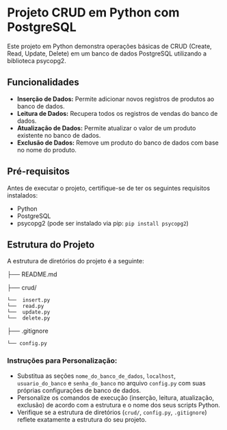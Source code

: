 # Projeto CRUD em Python com PostgreSQL

Este projeto em Python demonstra operações básicas de CRUD (Create, Read, Update, Delete) em um banco de dados PostgreSQL utilizando a biblioteca psycopg2.

## Funcionalidades

- **Inserção de Dados:** Permite adicionar novos registros de produtos ao banco de dados.
- **Leitura de Dados:** Recupera todos os registros de vendas do banco de dados.
- **Atualização de Dados:** Permite atualizar o valor de um produto existente no banco de dados.
- **Exclusão de Dados:** Remove um produto do banco de dados com base no nome do produto.

## Pré-requisitos

Antes de executar o projeto, certifique-se de ter os seguintes requisitos instalados:

- Python 
- PostgreSQL
- psycopg2 (pode ser instalado via pip: `pip install psycopg2`)

## Estrutura do Projeto
A estrutura de diretórios do projeto é a seguinte:

├── README.md

├── crud/

    └──  insert.py
    └──  read.py                 
    └──  update.py
    └──  delete.py

├── .gitignore

    └── config.py


### Instruções para Personalização:

- Substitua as seções `nome_do_banco_de_dados`, `localhost`, `usuario_do_banco` e `senha_do_banco` no arquivo `config.py` com suas próprias configurações de banco de dados.
- Personalize os comandos de execução (inserção, leitura, atualização, exclusão) de acordo com a estrutura e o nome dos seus scripts Python.
- Verifique se a estrutura de diretórios (`crud/`, `config.py`, `.gitignore`) reflete exatamente a estrutura do seu projeto.
